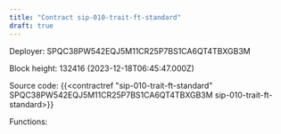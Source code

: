 ```yaml
---
title: "Contract sip-010-trait-ft-standard"
draft: true
---
```

Deployer: SPQC38PW542EQJ5M11CR25P7BS1CA6QT4TBXGB3M


 



Block height: 132416 (2023-12-18T06:45:47.000Z)

Source code: {{<contractref "sip-010-trait-ft-standard" SPQC38PW542EQJ5M11CR25P7BS1CA6QT4TBXGB3M sip-010-trait-ft-standard>}}

Functions:


